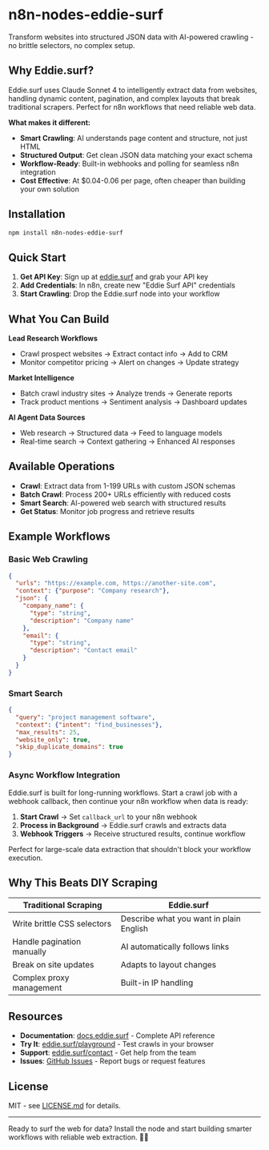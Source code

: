 # n8n-nodes-eddie-surf

Transform websites into structured JSON data with AI-powered crawling - no brittle selectors, no complex setup.

## Why Eddie.surf?

Eddie.surf uses Claude Sonnet 4 to intelligently extract data from websites, handling dynamic content, pagination, and complex layouts that break traditional scrapers. Perfect for n8n workflows that need reliable web data.

**What makes it different:**
- **Smart Crawling**: AI understands page content and structure, not just HTML
- **Structured Output**: Get clean JSON data matching your exact schema
- **Workflow-Ready**: Built-in webhooks and polling for seamless n8n integration
- **Cost Effective**: At $0.04-0.06 per page, often cheaper than building your own solution

## Installation

```bash
npm install n8n-nodes-eddie-surf
```

## Quick Start

1. **Get API Key**: Sign up at [eddie.surf](https://eddie.surf) and grab your API key
2. **Add Credentials**: In n8n, create new "Eddie Surf API" credentials  
3. **Start Crawling**: Drop the Eddie.surf node into your workflow

## What You Can Build

**Lead Research Workflows**
- Crawl prospect websites → Extract contact info → Add to CRM
- Monitor competitor pricing → Alert on changes → Update strategy

**Market Intelligence**
- Batch crawl industry sites → Analyze trends → Generate reports
- Track product mentions → Sentiment analysis → Dashboard updates  

**AI Agent Data Sources**
- Web research → Structured data → Feed to language models
- Real-time search → Context gathering → Enhanced AI responses

## Available Operations

- **Crawl**: Extract data from 1-199 URLs with custom JSON schemas
- **Batch Crawl**: Process 200+ URLs efficiently with reduced costs
- **Smart Search**: AI-powered web search with structured results  
- **Get Status**: Monitor job progress and retrieve results

## Example Workflows

### Basic Web Crawling

```json
{
  "urls": "https://example.com, https://another-site.com",
  "context": {"purpose": "Company research"},
  "json": {
    "company_name": {
      "type": "string", 
      "description": "Company name"
    },
    "email": {
      "type": "string",
      "description": "Contact email"
    }
  }
}
```

### Smart Search

```json
{
  "query": "project management software",
  "context": {"intent": "find_businesses"},
  "max_results": 25,
  "website_only": true,
  "skip_duplicate_domains": true
}
```

### Async Workflow Integration

Eddie.surf is built for long-running workflows. Start a crawl job with a webhook callback, then continue your n8n workflow when data is ready:

1. **Start Crawl** → Set `callback_url` to your n8n webhook
2. **Process in Background** → Eddie.surf crawls and extracts data  
3. **Webhook Triggers** → Receive structured results, continue workflow

Perfect for large-scale data extraction that shouldn't block your workflow execution.

## Why This Beats DIY Scraping

| Traditional Scraping | Eddie.surf |
|---------------------|------------|
| Write brittle CSS selectors | Describe what you want in plain English |
| Handle pagination manually | AI automatically follows links |
| Break on site updates | Adapts to layout changes |
| Complex proxy management | Built-in IP handling |

## Resources

- **Documentation**: [docs.eddie.surf](https://docs.eddie.surf) - Complete API reference
- **Try It**: [eddie.surf/playground](https://eddie.surf/playground) - Test crawls in your browser  
- **Support**: [eddie.surf/contact](https://eddie.surf/contact) - Get help from the team
- **Issues**: [GitHub Issues](https://github.com/surescaleai/n8n-nodes-eddie-surf/issues) - Report bugs or request features

## License

MIT - see [LICENSE.md](LICENSE.md) for details.

---

Ready to surf the web for data? Install the node and start building smarter workflows with reliable web extraction. 🏄‍♂️